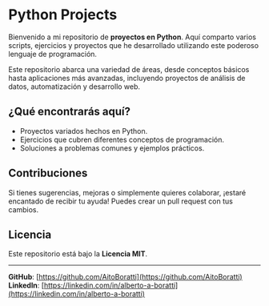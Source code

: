 # Python Projects

Bienvenido a mi repositorio de **proyectos en Python**. Aquí comparto varios scripts, ejercicios y proyectos que he desarrollado utilizando este poderoso lenguaje de programación.

Este repositorio abarca una variedad de áreas, desde conceptos básicos hasta aplicaciones más avanzadas, incluyendo proyectos de análisis de datos, automatización y desarrollo web.

## ¿Qué encontrarás aquí?

- Proyectos variados hechos en Python.
- Ejercicios que cubren diferentes conceptos de programación.
- Soluciones a problemas comunes y ejemplos prácticos.


## Contribuciones

Si tienes sugerencias, mejoras o simplemente quieres colaborar, ¡estaré encantado de recibir tu ayuda! Puedes crear un pull request con tus cambios.

## Licencia

Este repositorio está bajo la **Licencia MIT**.

---

**GitHub**: [https://github.com/AitoBoratti](https://github.com/AitoBoratti)  
**LinkedIn**: [https://linkedin.com/in/alberto-a-boratti](https://linkedin.com/in/alberto-a-boratti)
